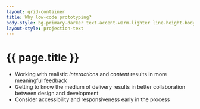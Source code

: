 ```yaml
---
layout: grid-container
title: Why low-code prototyping?
body-style: bg-primary-darker text-accent-warm-lighter line-height-body-4 padding-bottom-9 font-body-lg slide
layout-style: projection-text
---
```


# {{ page.title }}

- Working with realistic *interactions* and *content* results in more meaningful feedback
- Getting to know the medium of delivery results in better collaboration between design and development
- Consider accessibility and responsiveness early in the process